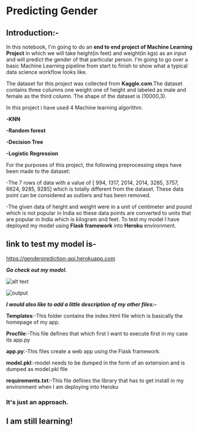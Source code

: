 # Predicting Gender

## Introduction:-

In this notebook, I'm going to do an **end to end project of Machine Learning Project** in which we will take height(in feet) and weight(in kgs) as an input and will predict the gender of that particular person. I'm going to go over a basic Machine Learning pipeline from start to finish to show what a typical data science workflow looks like.

The dataset for this project was collected from **Kaggle.com**.The dataset contains three columns one weight one of height and labeled as male and female as the third column. The shape of the dataset is (10000,3).

In this project i have used 4 Machine learning algorithm.

**-KNN**

**-Random forest**

**-Decision Tree**

**-Logistic Regression**

For the purposes of this project, the following preprocessing steps have been made to the dataset:

-The 7 rows of data with a value of [ 994, 1317, 2014, 2014, 3285, 3757, 6624, 9285, 9285] which is totally different from the dataset. These data point can be considered as outliers and has been removed.

-The given data of height and weight were in a unit of centimeter and pound which is not popular in India so these data points are converted to units that are popular in India which is kilogram and feet.
To test my model I have deployed my model using **Flask framework** into **Heroku** environment.

## link to test my model is-

https://genderprediction-api.herokuapp.com

***Go check out my model.***

![alt text](https://github.com/Anas-coder/Project-Gender-Prediction/blob/master/Screenshot%20(7).png
)



![output](https://github.com/Anas-coder/Project-Gender-Prediction/blob/master/Output.png)


***I would also like to add a little description of my other files:-***

**Templates**:-This folder contains the index.html file which is basically the homepage of my app.

**Procfile**:-This file defines that which first I want to execute first in my case its app.py

**app.py**:-This files create a web app using the Flask framework.

**model.pkl**:-model needs to be dumped in the form of an extension and is dumped as model.pkl file

**requirements.txt**:-This file defines the library that has to get install in my environment when I am deploying into Heroku


### It's just an approach.
## I am still learning!
